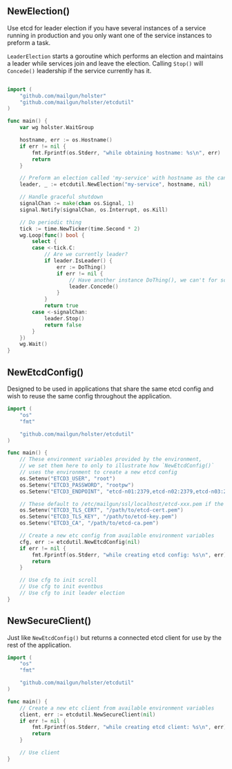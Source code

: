 ## NewElection()
Use etcd for leader election if you have several instances of a service running in production
and you only want one of the service instances to preform a task.

`LeaderElection` starts a goroutine which performs an election and maintains a leader
while services join and leave the election. Calling `Stop()` will `Concede()` leadership if
the service currently has it.

```go

import (
    "github.com/mailgun/holster"
    "github.com/mailgun/holster/etcdutil"
)

func main() {
    var wg holster.WaitGroup

    hostname, err := os.Hostname()
    if err != nil {
        fmt.Fprintf(os.Stderr, "while obtaining hostname: %s\n", err)
        return
    }

    // Preform an election called 'my-service' with hostname as the candidate name
    leader, _ := etcdutil.NewElection("my-service", hostname, nil)

    // Handle graceful shutdown
    signalChan := make(chan os.Signal, 1)
    signal.Notify(signalChan, os.Interrupt, os.Kill)

    // Do periodic thing
    tick := time.NewTicker(time.Second * 2)
    wg.Loop(func() bool {
        select {
        case <-tick.C:
            // Are we currently leader?
            if leader.IsLeader() {
                err := DoThing()
                if err != nil {
                    // Have another instance DoThing(), we can't for some reason
                    leader.Concede()
                }
            }
            return true
        case <-signalChan:
            leader.Stop()
            return false
        }
    })
    wg.Wait()
}
```

## NewEtcdConfig()
Designed to be used in applications that share the same etcd config
and wish to reuse the same config throughout the application.

```go
import (
    "os"
    "fmt"

    "github.com/mailgun/holster/etcdutil"
)

func main() {
    // These environment variables provided by the environment,
    // we set them here to only to illustrate how `NewEtcdConfig()`
    // uses the environment to create a new etcd config
    os.Setenv("ETCD3_USER", "root")
    os.Setenv("ETCD3_PASSWORD", "rootpw")
    os.Setenv("ETCD3_ENDPOINT", "etcd-n01:2379,etcd-n02:2379,etcd-n03:2379")

    // These default to /etc/mailgun/ssl/localhost/etcd-xxx.pem if the files exist
    os.Setenv("ETCD3_TLS_CERT", "/path/to/etcd-cert.pem")
    os.Setenv("ETCD3_TLS_KEY", "/path/to/etcd-key.pem")
    os.Setenv("ETCD3_CA", "/path/to/etcd-ca.pem")

    // Create a new etc config from available environment variables
    cfg, err := etcdutil.NewEtcdConfig(nil)
    if err != nil {
        fmt.Fprintf(os.Stderr, "while creating etcd config: %s\n", err)
        return
    }

    // Use cfg to init scroll
    // Use cfg to init eventbus
    // Use cfg to init leader election
}
```

## NewSecureClient()
Just like `NewEtcdConfig()` but returns a connected etcd client for use by the
rest of the application.

```go
import (
    "os"
    "fmt"

    "github.com/mailgun/holster/etcdutil"
)

func main() {
    // Create a new etc client from available environment variables
    client, err := etcdutil.NewSecureClient(nil)
    if err != nil {
        fmt.Fprintf(os.Stderr, "while creating etcd client: %s\n", err)
        return
    }

    // Use client
}
```
